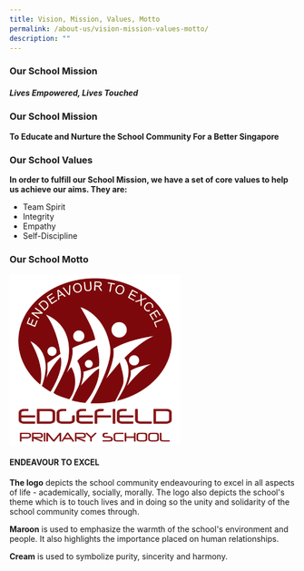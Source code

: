 ```yaml
---
title: Vision, Mission, Values, Motto
permalink: /about-us/vision-mission-values-motto/
description: ""
---
```

### Our School Mission

##### **Lives Empowered, Lives Touched**

### Our School Mission

**To Educate and Nurture the School Community For a Better Singapore**

### Our School Values

**In order to fulfill our School Mission, we have a set of core values to help us achieve our aims. They are:**

*   Team Spirit
*   Integrity
*   Empathy
*   Self-Discipline

### Our School Motto  

<img src="/images/edgefield-logo%20.jpeg" 
     style="width:60%">
#### ENDEAVOUR TO EXCEL 

**The logo** depicts the school community endeavouring to excel in all aspects of life - academically, socially, morally. The logo also depicts the school's theme which is to touch lives and in doing so the unity and solidarity of the school community comes through.

**Maroon** is used to emphasize the warmth of the school's environment and people. It also highlights the importance placed on human relationships.

**Cream** is used to symbolize purity, sincerity and harmony.